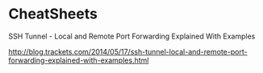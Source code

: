 # CheatSheets

SSH Tunnel - Local and Remote Port Forwarding Explained With Examples

http://blog.trackets.com/2014/05/17/ssh-tunnel-local-and-remote-port-forwarding-explained-with-examples.html

